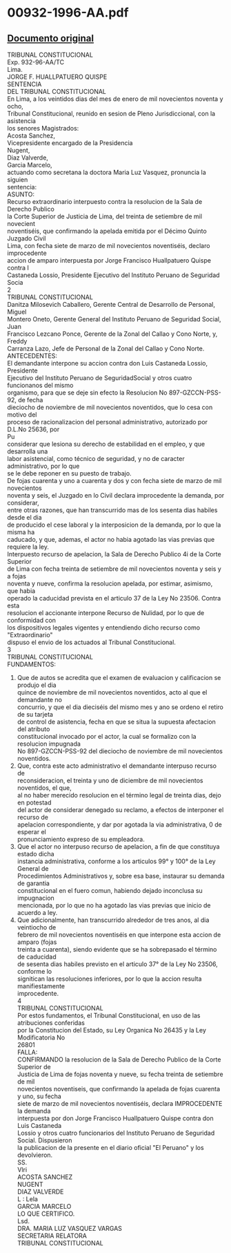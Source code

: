 
00932-1996-AA.pdf
=================
  
[Documento original](https://tc.gob.pe/jurisprudencia/1998/00932-1996-AA.pdf)  
---  
TRIBUNAL CONSTITUCIONAL  
Exp. 932-96-AA/TC  
Lima.  
JORGE F. HUALLPATUERO QUISPE  
SENTENCIA  
DEL TRIBUNAL CONSTITUCIONAL  
En Lima, a los veintidos dias del mes de enero de mil novecientos noventa y ocho,  
Tribunal Constitucional, reunido en sesion de Pleno Jurisdiccional, con la asistencia  
los senores Magistrados:  
Acosta Sanchez,  
Vicepresidente encargado de la Presidencia  
Nugent,  
Diaz Valverde,  
Garcia Marcelo,  
actuando como secretana la doctora Maria Luz Vasquez, pronuncia la siguien  
sentencia:  
ASUNTO:  
Recurso extraordinario interpuesto contra la resolucion de la Sala de Derecho Publico  
la Corte Superior de Justicia de Lima, del treinta de setiembre de mil novecient  
noventiséis, que confirmando la apelada emitida por el Décimo Quinto Juzgado Civil  
Lima, con fecha siete de marzo de mil novecientos noventiséis, declaro improcedente  
accion de amparo interpuesta por Jorge Francisco Huallpatuero Quispe contra I  
Castaneda Lossio, Presidente Ejecutivo del Instituto Peruano de Seguridad Socia  
2  
TRIBUNAL CONSTITUCIONAL  
Danitza Milosevich Caballero, Gerente Central de Desarrollo de Personal, Miguel  
Montero Oneto, Gerente General del Instituto Peruano de Seguridad Social, Juan  
Francisco Lezcano Ponce, Gerente de la Zonal del Callao y Cono Norte, y, Freddy  
Carranza Lazo, Jefe de Personal de la Zonal del Callao y Cono Norte.  
ANTECEDENTES:  
El demandante interpone su accion contra don Luis Castaneda Lossio, Presidente  
Ejecutivo del Instituto Peruano de SeguridadSocial y otros cuatro funcionanos del mismo  
organismo, para que se deje sin efecto la Resolucion No 897-GZCCN-PSS-92, de fecha  
dieciocho de noviembre de mil novecientos noventidos, que lo cesa con motivo del  
proceso de racionalizacion del personal administrativo, autorizado por D.L.No 25636, por  
Pu  
considerar que lesiona su derecho de estabilidad en el empleo, y que desarrolla una  
labor asistencial, como técnico de seguridad, y no de caracter administrativo, por lo que  
se le debe reponer en su puesto de trabajo.  
De fojas cuarenta y uno a cuarenta y dos y con fecha siete de marzo de mil novecientos  
noventa y seis, el Juzgado en lo Civil declara improcedente la demanda, por considerar,  
entre otras razones, que han transcurrido mas de los sesenta dias habiles desde el dia  
de producido el cese laboral y la interposicion de la demanda, por lo que la misma ha  
caducado, y que, ademas, el actor no habia agotado las vias previas que requiere la ley.  
Interpuesto recurso de apelacion, la Sala de Derecho Publico 4i de la Corte Superior  
de Lima con fecha treinta de setiembre de mil novecientos noventa y seis y a fojas  
noventa y nueve, confirma la resolucion apelada, por estimar, asimismo, que habia  
operado la caducidad prevista en el articulo 37 de la Ley No 23506. Contra esta  
resolucion el accionante interpone Recurso de Nulidad, por lo que de conformidad con  
los dispositivos legales vigentes y entendiendo dicho recurso como "Extraordinario"  
dispuso el envio de los actuados al Tribunal Constitucional.  
3  
TRIBUNAL CONSTITUCIONAL  
FUNDAMENTOS:  
1. Que de autos se acredita que el examen de evaluacion y calificacion se produjo el dia  
quince de noviembre de mil novecientos noventidos, acto al que el demandante no  
concurrio, y que el dia dieciséis del mismo mes y ano se ordeno el retiro de su tarjeta  
de control de asistencia, fecha en que se situa la supuesta afectacion del atributo  
constitucional invocado por el actor, la cual se formalizo con la resolucion impugnada  
No 897-GZCCN-PSS-92 del dieciocho de noviembre de mil novecientos noventidos.  
2. Que, contra este acto administrativo el demandante interpuso recurso de  
reconsideracion, el treinta y uno de diciembre de mil novecientos noventidos, el que,  
al no haber merecido resolucion en el término legal de treinta dias, dejo en potestad  
del actor de considerar denegado su reclamo, a efectos de interponer el recurso de  
apelacion correspondiente, y dar por agotada la via administrativa, 0 de esperar el  
pronunciamiento expreso de su empleadora.  
3. Que el actor no interpuso recurso de apelacion, a fin de que constituya estado dicha  
instancia administrativa, conforme a los articulos 99° y 100° de la Ley General de  
Procedimientos Administrativos y, sobre esa base, instaurar su demanda de garantia  
constitucional en el fuero comun, habiendo dejado inconclusa su impugnacion  
mencionada, por lo que no ha agotado las vias previas que inicio de acuerdo a ley.  
4. Que adicionalmente, han transcurrido alrededor de tres anos, al dia veintiocho de  
febrero de mil novecientos noventiséis en que interpone esta accion de amparo (fojas  
treinta a cuarenta), siendo evidente que se ha sobrepasado el término de caducidad  
de sesenta dias habiles previsto en el articulo 37° de la Ley No 23506, conforme lo  
signitican las resoluciones inferiores, por lo que la accion resulta manifiestamente  
improcedente.  
4  
TRIBUNAL CONSTITUCIONAL  
Por estos fundamentos, el Tribunal Constitucional, en uso de las atribuciones conferidas  
por la Constitucion del Estado, su Ley Organica No 26435 y la Ley Modificatoria No  
26801  
FALLA:  
CONFIRMANDO la resolucion de la Sala de Derecho Publico de la Corte Superior de  
Justicia de Lima de fojas noventa y nueve, su fecha treinta de setiembre de mil  
novecientos noventiseis, que confirmando la apelada de fojas cuarenta y uno, su fecha  
siete de marzo de mil novecientos noventiséis, declara IMPROCEDENTE la demanda  
interpuesta por don Jorge Francisco Huallpatuero Quispe contra don Luis Castaneda  
Lossio y otros cuatro funcionarios del Instituto Peruano de Seguridad Social. Dispusieron  
la publicacion de la presente en el diario oficial "El Peruano" y los devolvieron.  
SS.  
Vlri  
ACOSTA SANCHEZ  
NUGENT  
DIAZ VALVERDE  
L : Lela  
GARCIA MARCELO  
LO QUE CERTIFICO.  
Lsd.  
DRA. MARIA LUZ VASQUEZ VARGAS  
SECRETARIA RELATORA  
TRIBUNAL CONSTITUCIONAL